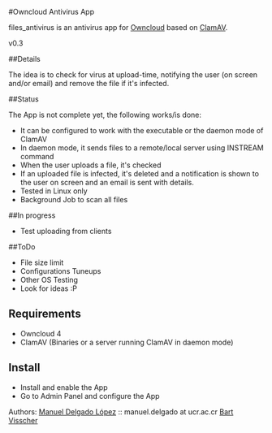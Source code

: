 #Owncloud Antivirus App   

files_antivirus is an antivirus app for [Owncloud](https://github.com/owncloud) based on [ClamAV](http://www.clamav.net).

v0.3

##Details

The idea is to check for virus at upload-time, notifying the user (on screen and/or email) and
remove the file if it's infected.

##Status

The App is not complete yet, the following works/is done:
* It can be configured to work with the executable or the daemon mode of ClamAV
* In daemon mode, it sends files to a remote/local server using INSTREAM command
* When the user uploads a file, it's checked
* If an uploaded file is infected, it's deleted and a notification is shown to the user on screen and an email is sent with details.
* Tested in Linux only
* Background Job to scan all files

##In progress

* Test uploading from clients

##ToDo

* File size limit
* Configurations Tuneups
* Other OS Testing
* Look for ideas :P

## Requirements

* Owncloud 4
* ClamAV (Binaries or a server running ClamAV in daemon mode)

## Install

* Install and enable the App
* Go to Admin Panel and configure the App


Authors:
[Manuel Delgado López](https://github.com/valarauco/) :: manuel.delgado at ucr.ac.cr
[Bart Visscher](https://github.com/bartv2/)

